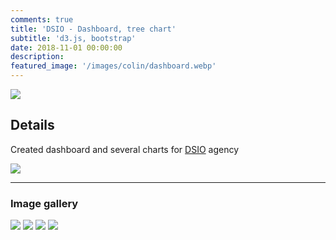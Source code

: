 ```yaml
---
comments: true
title: 'DSIO - Dashboard, tree chart'
subtitle: 'd3.js, bootstrap'
date: 2018-11-01 00:00:00
description: 
featured_image: '/images/colin/dashboard.webp'
---
```


![](/images/colin/dashboard.png)

## Details





 Created  dashboard and several charts for  [DSIO]() agency 

![](/images/colin/tree.png)

---

### Image gallery


<div class="gallery" data-columns="3">
	<img src="/images/colin/dashboard.png">
	<img src="/images/colin/tree.png">
	<img src="/images/colin/3.png">
    <img src="/images/colin/4.png">
</div>



